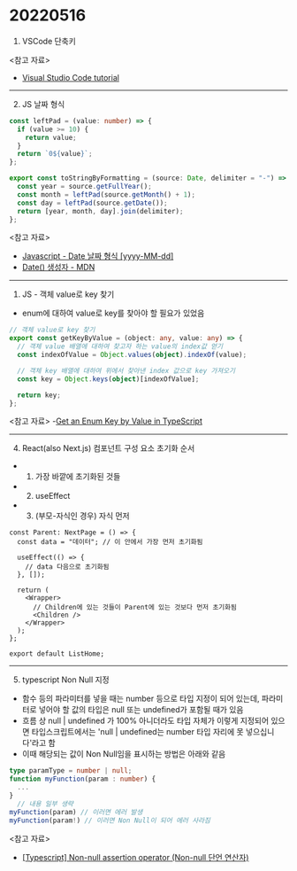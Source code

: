 # 20220516

1. VSCode 단축키

<참고 자료>

- [Visual Studio Code tutorial](https://demun.github.io/vscode-tutorial/shortcuts/)

---

2. JS 날짜 형식

```typescript
const leftPad = (value: number) => {
  if (value >= 10) {
    return value;
  }
  return `0${value}`;
};

export const toStringByFormatting = (source: Date, delimiter = "-") => {
  const year = source.getFullYear();
  const month = leftPad(source.getMonth() + 1);
  const day = leftPad(source.getDate());
  return [year, month, day].join(delimiter);
};
```

<참고 자료>

- [Javascript - Date 날짜 형식 [yyyy-MM-dd]](https://7942yongdae.tistory.com/41)
- [Date() 생성자 - MDN](https://developer.mozilla.org/ko/docs/Web/JavaScript/Reference/Global_Objects/Date/Date)

---

1. JS - 객체 value로 key 찾기

- enum에 대하여 value로 key를 찾아야 할 필요가 있었음

```typescript
// 객체 value로 key 찾기
export const getKeyByValue = (object: any, value: any) => {
  // 객체 value 배열에 대하여 찾고자 하는 value의 index값 얻기
  const indexOfValue = Object.values(object).indexOf(value);

  // 객체 key 배열에 대하여 위에서 찾아낸 index 값으로 key 가져오기
  const key = Object.keys(object)[indexOfValue];

  return key;
};
```

<참고 자료> -[Get an Enum Key by Value in TypeScript](https://bobbyhadz.com/blog/typescript-get-enum-key-by-value)

---

4. React(also Next.js) 컴포넌트 구성 요소 초기화 순서

- 1. 가장 바깥에 초기화된 것들
- 2. useEffect
- 3. (부모-자식인 경우) 자식 먼저

```tsx
const Parent: NextPage = () => {
  const data = "데이터"; // 이 안에서 가장 먼저 초기화됨

  useEffect(() => {
    // data 다음으로 초기화됨
  }, []);

  return (
    <Wrapper>
      // Children에 있는 것들이 Parent에 있는 것보다 먼저 초기화됨
      <Children />
    </Wrapper>
  );
};

export default ListHome;
```

---

5. typescript Non Null 지정

- 함수 등의 파라미터를 넣을 때는 number 등으로 타입 지정이 되어 있는데, 파라미터로 넣어야 할 값의 타입은 null 또는 undefined가 포함될 때가 있음
- 흐름 상 null | undefined 가 100% 아니더라도 타입 자체가 이렇게 지정되어 있으면 타입스크립트에서는 'null | undefined는 number 타입 자리에 못 넣으십니다'라고 함
- 이때 해당되는 값이 Non Null임을 표시하는 방법은 아래와 같음

```typescript
type paramType = number | null;
function myFunction(param : number) {
  ...
}
  // 내용 일부 생략
myFunction(param) // 이러면 에러 발생
myFunction(param!) // 이러면 Non Null이 되어 에러 사라짐
```

<참고 자료>

- [[Typescript] Non-null assertion operator (Non-null 단언 연산자)](https://norwayy.tistory.com/366)

